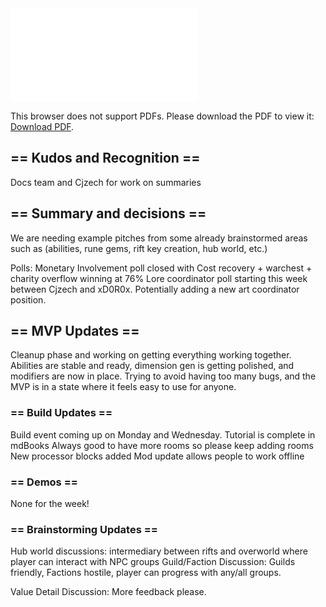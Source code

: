 <object data="../other-files/meeting-notes/Wanderers Weekly Update April 12.pdf" type="application/pdf" width="700px" height="700px">
    <embed src="../other-files/meeting-notes/Wanderers Weekly Update April 12.pdf">
        <p>This browser does not support PDFs. Please download the PDF to view it: <a href="../other-files/meeting-notes/Wanderers Weekly Update April 12.pdf">Download PDF</a>.</p>
    </embed>
</object>

## == Kudos and Recognition ==
Docs team and Cjzech for work on summaries 

## == Summary and decisions ==
We are needing example pitches from some already brainstormed areas such as (abilities, rune gems, rift key creation, hub world, etc.)

Polls: 
Monetary Involvement poll closed with Cost recovery + warchest + charity overflow winning at 76%
Lore coordinator poll starting this week between Cjzech and xD0R0x.
Potentially adding a new art coordinator position.

## == MVP Updates ==
Cleanup phase and working on getting everything working together. Abilities are stable and ready, dimension gen is getting polished, and modifiers are now in place. Trying to avoid having too many bugs, and the MVP is in a state where it feels easy to use for anyone. 

### == Build Updates ==
Build event coming up on Monday and Wednesday. 
Tutorial is complete in mdBooks
Always good to have more rooms so please keep adding rooms
New processor blocks added
Mod update allows people to work offline

### == Demos ==
None for the week!

### == Brainstorming Updates ==
Hub world discussions: intermediary between rifts and overworld where player can interact with NPC groups
Guild/Faction Discussion: Guilds friendly, Factions hostile, player can progress with any/all groups. 

Value Detail Discussion: More feedback please. 
